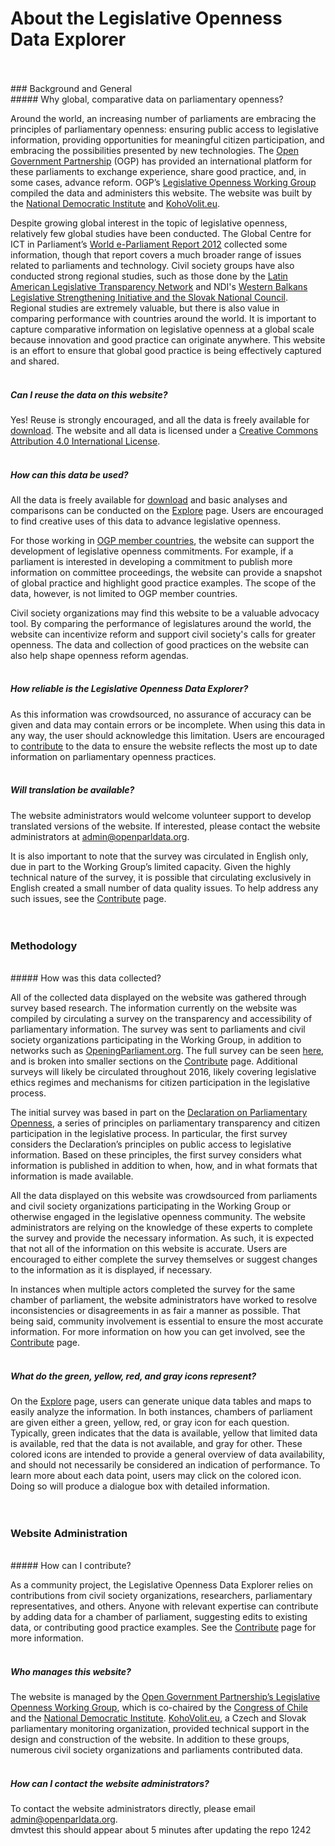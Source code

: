 # About the Legislative Openness Data Explorer
<br>
<br>
### Background and General
<br>
##### Why global, comparative data on parliamentary openness? 

Around the world, an increasing number of parliaments are embracing the principles of parliamentary openness: ensuring public access to legislative information, providing opportunities for meaningful citizen participation, and embracing the possibilities presented by new technologies. The [Open Government Partnership](http://www.opengovpartnership.org/) (OGP) has provided an international platform for these parliaments to exchange experience, share good practice, and, in some cases, advance reform. OGP’s [Legislative Openness Working Group](http://www.opengovpartnership.org/groups/legislative) compiled the data and administers this website. The website was built by the [National Democratic Institute](https://www.ndi.org/) and [KohoVolit.eu](http://kohovolit.eu/).

Despite growing global interest in the topic of legislative openness, relatively few global studies have been conducted. The Global Centre for ICT in Parliament’s [World e-Parliament Report 2012](http://www.ictparliament.org/WePReport2012.html) collected some information, though that report covers a much broader range of issues related to parliaments and technology. Civil society groups have also conducted strong regional studies, such as those done by the [Latin American Legislative Transparency Network](http://indice2014.transparencialegislativa.org/) and NDI's [Western Balkans Legislative Strengthening Initiative and the Slovak National Council](https://drive.google.com/file/d/0ByP1nXAlz_mecWduMEJGMm9XYU0/view?usp=sharing). Regional studies are extremely valuable, but there is also value in comparing performance with countries around the world. It is important to capture comparative information on legislative openness at a global scale because innovation and good practice can originate anywhere. This website is an effort to ensure that global good practice is being effectively captured and shared.  
<br>
##### Can I reuse the data on this website?

Yes! Reuse is strongly encouraged, and all the data is freely available for [download](http://beta.openparldata.org/download/). The website and all data is licensed under a [Creative Commons Attribution 4.0 International License](https://creativecommons.org/licenses/by/4.0/).  
<br>
##### How can this data be used? 

All the data is freely available for [download](http://beta.openparldata.org/download/) and basic analyses and comparisons can be conducted on the [Explore](http://beta.openparldata.org/explore/) page. Users are encouraged to find creative uses of this data to advance legislative openness. 

For those working in [OGP member countries](http://www.opengovpartnership.org/countries), the website can support the development of legislative openness commitments. For example, if a parliament is interested in developing a commitment to publish more information on committee proceedings, the website can provide a snapshot of global practice and highlight good practice examples. The scope of the data, however, is not limited to OGP member countries. 

Civil society organizations may find this website to be a valuable advocacy tool. By comparing the performance of legislatures around the world, the website can incentivize reform and support civil society's calls for greater openness. The data and collection of good practices on the website can also help shape openness reform agendas.  
<br>
##### How reliable is the Legislative Openness Data Explorer? 

As this information was crowdsourced, no assurance of accuracy can be given and data may contain errors or be incomplete. When using this data in any way, the user should acknowledge this limitation. Users are encouraged to [contribute](http://beta.openparldata.org/contribute/) to the data to ensure the website reflects the most up to date information on parliamentary openness practices.  
<br>
##### Will translation be available? 

The website administrators would welcome volunteer support to develop translated versions of the website. If interested, please contact the website administrators at admin@openparldata.org. 

It is also important to note that the survey was circulated in English only, due in part to the Working Group’s limited capacity. Given the highly technical nature of the survey, it is possible that circulating exclusively in English created a small number of data quality issues. To help address any such issues, see the [Contribute](http://beta.openparldata.org/contribute/) page.   
<br>
<br>
### Methodology
<br>
##### How was this data collected? 

All of the collected data displayed on the website was gathered through survey based research. The information currently on the website was compiled by circulating a survey on the transparency and accessibility of parliamentary information. The survey was sent to parliaments and civil society organizations participating in the Working Group, in addition to networks such as [OpeningParliament.org](http://www.openingparliament.org/). The full survey can be seen [here](http://www.surveygizmo.com/s3/1660766/Global-Legislative-Openness-Survey), and is broken into smaller sections on the [Contribute](http://beta.openparldata.org/contribute/) page. Additional surveys will likely be circulated throughout 2016, likely covering legislative ethics regimes and mechanisms for citizen participation in the legislative process.

The initial survey was based in part on the [Declaration on Parliamentary Openness](http://www.openingparliament.org/declaration), a series of principles on parliamentary transparency and citizen participation in the legislative process. In particular, the first survey considers the Declaration’s principles on public access to legislative information. Based on these principles, the first survey considers what information is published in addition to when, how, and in what formats that information is made available.

All the data displayed on this website was crowdsourced from parliaments and civil society organizations participating in the Working Group or otherwise engaged in the legislative openness community. The website administrators are relying on the knowledge of these experts to complete the survey and provide the necessary information. As such, it is expected that not all of the information on this website is accurate. Users are encouraged to either complete the survey themselves or suggest changes to the information as it is displayed, if necessary.   

In instances when multiple actors completed the survey for the same chamber of parliament, the website administrators have worked to resolve inconsistencies or disagreements in as fair a manner as possible. That being said, community involvement is essential to ensure the most accurate information. For more information on how you can get involved, see the [Contribute](http://beta.openparldata.org/contribute/) page.  
<br>
##### What do the green, yellow, red, and gray icons represent? 

On the [Explore](http://beta.openparldata.org/explore/) page, users can generate unique data tables and maps to easily analyze the information. In both instances, chambers of parliament are given either a green, yellow, red, or gray icon for each question. Typically, green indicates that the data is available, yellow that limited data is available, red that the data is not available, and gray for other. These colored icons are intended to provide a general overview of data availability, and should not necessarily be considered an indication of performance. To learn more about each data point, users may click on the colored icon. Doing so will produce a dialogue box with detailed information.  
<br>
<br>
### Website Administration
<br>
##### How can I contribute? 

As a community project, the Legislative Openness Data Explorer relies on contributions from civil society organizations, researchers, parliamentary representatives, and others. Anyone with relevant expertise can contribute by adding data for a chamber of parliament, suggesting edits to existing data, or contributing good practice examples. See the [Contribute](http://beta.openparldata.org/contribute/) page for more information.  
<br>
##### Who manages this website? 

The website is managed by the [Open Government Partnership’s Legislative Openness Working Group](http://www.opengovpartnership.org/groups/legislative), which is co-chaired by the [Congress of Chile](http://www.congreso.cl/) and the [National Democratic Institute](https://www.ndi.org/). [KohoVolit.eu](http://kohovolit.eu/), a Czech and Slovak parliamentary monitoring organization, provided technical support in the design and construction of the website. In addition to these groups, numerous civil society organizations and parliaments contributed data.  
<br>
##### How can I contact the website administrators? 

To contact the website administrators directly, please email admin@openparldata.org.
<br>
dmvtest this should appear about 5 minutes after updating the repo 1242
